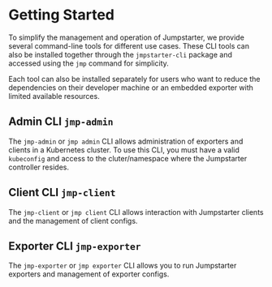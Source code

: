 # Getting Started

To simplify the management and operation of Jumpstarter, we provide several command-line tools for different use cases. These CLI tools can also be installed together through the `jmpstarter-cli` package and accessed using the `jmp` command for simplicity.

Each tool can also be installed separately for users who want to reduce the dependencies on their developer machine or an embedded exporter with limited available resources.

## Admin CLI `jmp-admin`

The `jmp-admin` or `jmp admin` CLI allows administration of exporters and clients
in a Kubernetes cluster. To use this CLI, you must have a valid `kubeconfig` and
access to the cluter/namespace where the Jumpstarter controller resides.

## Client CLI `jmp-client`

The `jmp-client` or `jmp client` CLI allows interaction with Jumpstarter clients
and the management of client configs.

## Exporter CLI `jmp-exporter`

The `jmp-exporter` or `jmp exporter` CLI allows you to run Jumpstarter exporters
and management of exporter configs.
